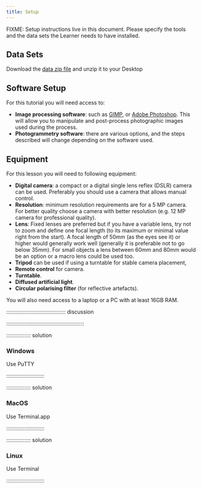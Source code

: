 ```yaml
---
title: Setup
---
```


FIXME: Setup instructions live in this document. Please specify the tools and
the data sets the Learner needs to have installed.

## Data Sets

<!--
FIXME: place any data you want learners to use in `episodes/data` and then use
       a relative link ( [data zip file](data/lesson-data.zip) ) to provide a
       link to it, replacing the example.com link.
-->
Download the [data zip file](https://example.com/FIXME) and unzip it to your Desktop

## Software Setup

For this tutorial you will need access to:

- **Image processing software**: such as [GIMP](),
or [Adobe Photoshop](). This will allow you to
manipulate and post-process photographic images
used during the process.
- **Photogrammetry software**: there are various 
options, and the steps
described will change depending on the software used.



## Equipment


For this lesson you will need to following equipment:

- **Digital camera**: a compact or a digital single lens reflex (DSLR) camera can be used. Preferably you should use a camera that allows manual control.
-	**Resolution**: minimum resolution requirements 
are for a 5 MP camera. For better quality choose 
a camera with better resolution (e.g. 12 MP camera for professional quality).
- **Lens**: Fixed lenses are preferred but if 
you have a variable lens, try not to zoom and 
define one focal length (to its maximum or 
minimal value right from the start). 
A focal length of 50mm (as the eyes see it) or 
higher would generally work well (generally it is preferable not to go below 35mm). For small objects a 
lens between 60mm and 80mm would be an 
option or a macro lens could be used too.
-	**Tripod** can be used if using a 
turntable for stable camera placement, 
- **Remote control** for camera.
- **Turntable**.
- **Diffused artificial light**.
- **Circular polarising filter** (for reflective artefacts).

You will also need access to a laptop or a 
PC with at least 16GB RAM.


::::::::::::::::::::::::::::::::::::::: discussion



:::::::::::::::::::::::::::::::::::::::::::::::::::

:::::::::::::::: solution

### Windows

Use PuTTY

:::::::::::::::::::::::::

:::::::::::::::: solution

### MacOS

Use Terminal.app

:::::::::::::::::::::::::


:::::::::::::::: solution

### Linux

Use Terminal

:::::::::::::::::::::::::


